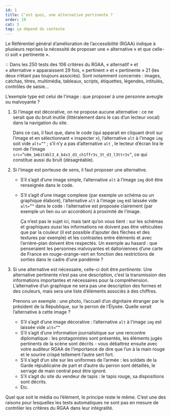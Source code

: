 ```yaml
---
id: 1
title: C’est quoi, une alternative pertinente ? 
order: 19
cat: 3
tag: ça dépend du contexte
---
```

Le Référentiel général d’amélioration de l’accessibilité (RGAA) indique à plusieurs reprises la nécessité de proposer une «&nbsp;alternative&nbsp;» et que celle-ci soit «&nbsp;pertinente&nbsp;».

<span aria-hidden="true">💡 </span>Dans les 250 tests des 106 critères du RGAA, «&nbsp;alternatif&nbsp;» et «&nbsp;alternative&nbsp;» apparaissent 29 fois, «&nbsp;pertinent&nbsp;» et «&nbsp;pertinente&nbsp;» 21 (les deux n’étant pas toujours associés). Sont notamment concernés&nbsp;: images, catchas, titres, multimédia, tableaux, scripts, étiquettes, légendes, intitulés, contrôles de saisie…

L’exemple type est celui de l’image&nbsp;: que proposer à une personne aveugle ou malvoyante&nbsp;?

1. Si l’image est décorative, on ne propose aucune alternative&nbsp;: ce ne serait que du bruit inutile (littéralement dans le cas d’un lecteur vocal) dans la navigation du site.

    Dans ce cas, il faut que, dans le code (qui apparait en cliquant droit sur l’image et en sélectionnant «&nbsp;inspecter&nbsp;»), l’alternative `alt` à l’image `img` soit vide `alt=”“`&nbsp;; s’il n’y a pas d’alternative `alt` , le lecteur d’écran lira le nom de l’image `src=”n0m_1mb1t4bl3_4_b4s3_d3_ch1ffr3s_3t_d3_l3ttr3s”`, ce qui constitue aussi du bruit (désagréable).
    
2. Si l’image est porteuse de sens, il faut proposer une alternative.
    * S’il s’agit d’une image simple, l’alternative  `alt` à l’image `img` doit être renseignée dans le code.
    * S’il s’agit d’une image complexe (par exemple un schéma ou un graphique élaboré), l’alternative  `alt` à l’image `img` est laissée vide  `alt=”“` dans le code&nbsp;: l’alternative est proposée clairement (par exemple un lien ou un accordéon) à proximité de l’image.
        
        Ça n’est pas le sujet ici, mais tant qu’on vous tient&nbsp;: sur les schémas et graphiques *aussi* les informations ne doivent pas être véhiculées que par la couleur (il est possible d’ajouter des flèches et des textures par exemple) et les contrastes entre éléments et avec l’arrière-plan doivent être respectés. Un exemple au hasard&nbsp;: que penseraient les personnes malvoyantes et daltoniennes d’une carte de France en rouge-orange-vert en fonction des restrictions de sorties dans le cadre d’une pandémie&nbsp;?
        
3. Si une alternative est nécessaire, celle-ci doit être *pertinente*. Une alternative pertinente n’est pas une description, c’est la transmission des informations importantes et nécessaires pour la compréhension. L’alternative d’un graphique ne sera pas une description des formes et des couleurs, mais sera une liste d’éléments associés à des chiffres.
    
    Prenons un exemple&nbsp;: une photo, l’accueil d’un dignitaire étranger par le président de la République, sur le perron de l’Élysée. Quelle serait l’alternative à cette image&nbsp;?
    
    - S’il s’agit d’une image décorative&nbsp;: l’alternative  `alt` à l’image `img` est laissée vide  `alt=”“`
    - S’il s’agit d’une information journalistique sur une rencontre diplomatique&nbsp;: les protagonistes sont présentés, les éléments jugés pertinents de la scène sont décrits - vous débattrez ensuite avec votre auditeur RGAA de l’importance de dire que l’un à la main rouge et le sourire crispé tellement l’autre sert fort.
    - S’il s’agit d’un site sur les uniformes de l’armée&nbsp;: les soldats de la Garde républicaine de part et d’autre du perron sont détaillés, le serrage de main central peut être ignoré.
    - S’il s’agit du site du vendeur de tapis&nbsp;: le tapis rouge, sa dispositions sont décrits.
    - Etc.

Quel que soit le média ou l’élément, le principe reste le même. C’est une des raisons pour lesquelles les tests automatiques ne sont pas en mesure de contrôler les critères du RGAA dans leur intégralité.
